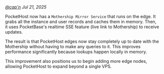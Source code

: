 _[@cap'n](https://discord.gg/nVTxCMEcGT) Jul 21, 2025_

PocketHost now has a `Mothership Mirror Service` that runs on the edge. It grabs all the instance and user records and caches them in memory. Then, it uses PocketBase's realtime SSE feature (live link to Mothership) to receive updates.

The result is that PocketHost edges now stay completely up to date with the Mothership without having to make any queries to it. This improves performance significantly because lookups happen locally in memory.

This improvement also positions us to begin adding more edge nodes, allowing PocketHost to expand beyond a single VPS.
